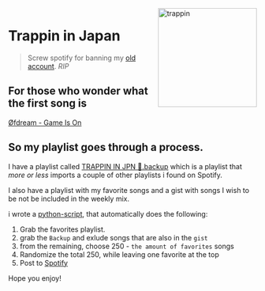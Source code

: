 <img src="https://i.scdn.co/image/ab67706c0000bebb7659e7adfd8620214114ddbe" alt="trappin" width="200" align="right"/>

# Trappin in Japan

> Screw spotify for banning my [old account](https://open.spotify.com/user/raiden_e). *RIP*

## For those who wonder what the first song is

[Øfdream - Game Is On](https://youtu.be/F3PluM_H03k)

## So my playlist goes through a process.

I have a playlist called [TRAPPIN IN JPN 🎌.backup](https://open.spotify.com/playlist/0M9SjFcNecW4XlDUSHTIRA) which is a playlist that *more or less* imports a couple of other playlists i found on Spotify.

I also have a playlist with my favorite songs and a gist with songs I wish to be not be included in the weekly mix.

i wrote a [python-script](https://github.com/raiden-e/autofy), that automatically does the following:

1. Grab the favorites playlist.
2. grab the `Backup` and exlude songs that are also in the `gist`
3. from the remaining, choose 250 - `the amount of favorites` songs
4. Randomize the total 250, while leaving one favorite at the top
5. Post to [Spotify](https://open.spotify.com/playlist/0DBoAeAcD19yxfm3VkG3K9)

Hope you enjoy!
